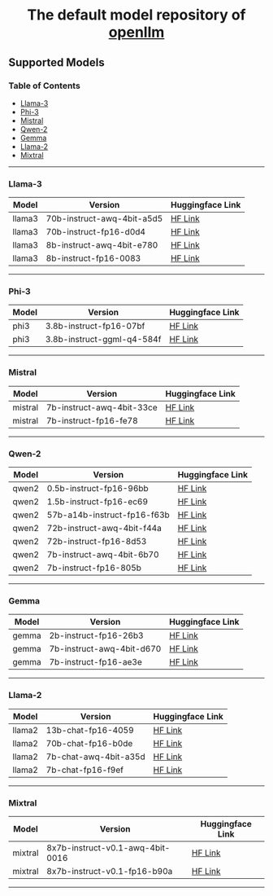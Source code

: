 <div align="center">
    <h1 align="center">The default model repository of <a href="https://github.com/bentoml/openllm">openllm</a></h1>
</div>

## Supported Models

### Table of Contents

- [Llama-3](#llama3)
- [Phi-3](#phi3)
- [Mistral](#mistral)
- [Qwen-2](#qwen2)
- [Gemma](#gemma)
- [Llama-2](#llama2)
- [Mixtral](#mixtral)

---


### Llama-3 <a id="llama3"></a>

| Model | Version | Huggingface Link |
| --- | --- | --- |
| llama3 | 70b-instruct-awq-4bit-a5d5 | [HF Link](https://huggingface.co/casperhansen/llama-3-70b-instruct-awq) |
| llama3 | 70b-instruct-fp16-d0d4 | [HF Link](https://huggingface.co/meta-llama/Meta-Llama-3-70B-Instruct) |
| llama3 | 8b-instruct-awq-4bit-e780 | [HF Link](https://huggingface.co/casperhansen/llama-3-8b-instruct-awq) |
| llama3 | 8b-instruct-fp16-0083 | [HF Link](https://huggingface.co/meta-llama/Meta-Llama-3-8B-Instruct) |

---


### Phi-3 <a id="phi3"></a>

| Model | Version | Huggingface Link |
| --- | --- | --- |
| phi3 | 3.8b-instruct-fp16-07bf | [HF Link](https://huggingface.co/microsoft/Phi-3-mini-4k-instruct) |
| phi3 | 3.8b-instruct-ggml-q4-584f | [HF Link](https://huggingface.co/microsoft/Phi-3-mini-4k-instruct-gguf) |

---


### Mistral <a id="mistral"></a>

| Model | Version | Huggingface Link |
| --- | --- | --- |
| mistral | 7b-instruct-awq-4bit-33ce | [HF Link](https://huggingface.co/TheBloke/Mistral-7B-Instruct-v0.1-AWQ) |
| mistral | 7b-instruct-fp16-fe78 | [HF Link](https://huggingface.co/mistralai/Mistral-7B-Instruct-v0.1) |

---


### Qwen-2 <a id="qwen2"></a>

| Model | Version | Huggingface Link |
| --- | --- | --- |
| qwen2 | 0.5b-instruct-fp16-96bb | [HF Link](https://huggingface.co/Qwen/Qwen2-0.5B-Instruct) |
| qwen2 | 1.5b-instruct-fp16-ec69 | [HF Link](https://huggingface.co/Qwen/Qwen2-1.5B-Instruct) |
| qwen2 | 57b-a14b-instruct-fp16-f63b | [HF Link](https://huggingface.co/Qwen/Qwen2-57B-A14B-Instruct) |
| qwen2 | 72b-instruct-awq-4bit-f44a | [HF Link](https://huggingface.co/Qwen/Qwen2-72B-Instruct-AWQ) |
| qwen2 | 72b-instruct-fp16-8d53 | [HF Link](https://huggingface.co/Qwen/Qwen2-72B-Instruct) |
| qwen2 | 7b-instruct-awq-4bit-6b70 | [HF Link](https://huggingface.co/Qwen/Qwen2-7B-Instruct-AWQ) |
| qwen2 | 7b-instruct-fp16-805b | [HF Link](https://huggingface.co/Qwen/Qwen2-7B-Instruct) |

---


### Gemma <a id="gemma"></a>

| Model | Version | Huggingface Link |
| --- | --- | --- |
| gemma | 2b-instruct-fp16-26b3 | [HF Link](https://huggingface.co/google/gemma-2b-it) |
| gemma | 7b-instruct-awq-4bit-d670 | [HF Link](https://huggingface.co/casperhansen/gemma-7b-it-awq) |
| gemma | 7b-instruct-fp16-ae3e | [HF Link](https://huggingface.co/google/gemma-7b-it) |

---


### Llama-2 <a id="llama2"></a>

| Model | Version | Huggingface Link |
| --- | --- | --- |
| llama2 | 13b-chat-fp16-4059 | [HF Link](https://huggingface.co/meta-llama/Llama-2-13b-chat-hf) |
| llama2 | 70b-chat-fp16-b0de | [HF Link](https://huggingface.co/meta-llama/Llama-2-70b-chat-hf) |
| llama2 | 7b-chat-awq-4bit-a35d | [HF Link](https://huggingface.co/TheBloke/Llama-2-7B-Chat-AWQ) |
| llama2 | 7b-chat-fp16-f9ef | [HF Link](https://huggingface.co/meta-llama/Llama-2-7b-chat-hf) |

---


### Mixtral <a id="mixtral"></a>

| Model | Version | Huggingface Link |
| --- | --- | --- |
| mixtral | 8x7b-instruct-v0.1-awq-4bit-0016 | [HF Link](https://huggingface.co/casperhansen/mixtral-instruct-awq) |
| mixtral | 8x7b-instruct-v0.1-fp16-b90a | [HF Link](https://huggingface.co/mistralai/Mixtral-8x7B-Instruct-v0.1) |

---

